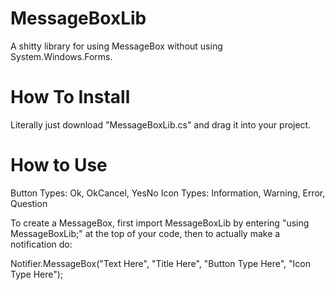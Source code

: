 # MessageBoxLib
A shitty library for using MessageBox without using System.Windows.Forms.
# How To Install
Literally just download "MessageBoxLib.cs" and drag it into your project.
# How to Use
Button Types: Ok, OkCancel, YesNo
Icon Types: Information, Warning, Error, Question

To create a MessageBox, first import MessageBoxLib by entering "using MessageBoxLib;" at the top of your code, then to actually make a notification do:

Notifier.MessageBox("Text Here", "Title Here", "Button Type Here", "Icon Type Here");
